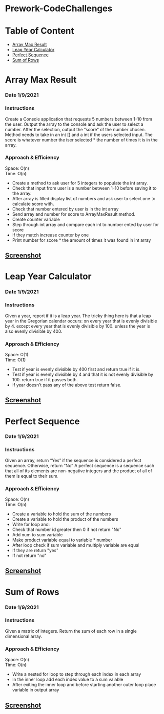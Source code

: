 # Prework-CodeChallenges
# Table of Content

* [Array Max Result](#Array-Max-Result)
* [Leap Year Calculator](#Leap-Year-Calculator)
* [Perfect Sequence](#Perfect-Sequence)
* [Sum of Rows](#Sum-of-Rows)

# Array Max Result
### Date 1/9/2021

### Instructions
Create a Console application that requests 5 numbers between 1-10 from the user. 
Output the array to the console and ask the user to select a number. After the selection, output the “score” of the number chosen.
Method needs to take in an int [] and a int if the users selected input.
The score is whatever number the iser selected * the number of times it is in the array.

### Approach & Efficiency
Space: O(n)  
Time:  O(n)
* Create a method to ask user for 5 integers to populate the int array.
* Check that input from user is a number between 1-10 before saving it to the array.
* After array is filled display list of numbers and ask user to select one to calculate score with.
* Check that number entered by user is in the int array
* Send array and number for score to ArrayMaxResult method.
* Create counter variable
* Step through int array and compare each int to number ented by user for score
* If they match increase counter by one
* Print number for score * the amount of times it was found in int array

[Screenshot](/img/ArrayMaxResultScreenshot.png)
---------------------------------------------------------------------------

# Leap Year Calculator
### Date 1/9/2021

### Instructions
Given a year, report if it is a leap year.
The tricky thing here is that a leap year in the Gregorian calendar occurs:
on every year that is evenly divisible by 4.
except every year that is evenly divisible by 100.
unless the year is also evenly divisible by 400.

### Approach & Efficiency
Space: O(1)  
Time:  O(1)
* Test if year is evenly divisible by 400 first and return true if it is.
* Test if year is evenly divisible by 4 and that it is not evenly divisible by 100. return true if it passes both.
* If year doesn't pass any of the above test return false.

[Screenshot](/img/LeapYearCalcScreenshot.png)
--------------------------------------------------------------------

# Perfect Sequence
### Date 1/9/2021

### Instructions
Given an array, return “Yes” if the sequence is considered a perfect sequence. Otherwise, return “No”
A perfect sequence is a sequence such that all of its elements are non-negative integers and the product of all of them is equal to their sum.

### Approach & Efficiency
Space: O(n)  
Time:  O(n)
* Create a variable to hold the sum of the numbers
* Create a variable to hold the product of the numbers
* Write for loop and:
*    Check that number id greater then 0 if not return "No"
*    Add num to sum variable
*    Make product variable equal to variable * number
* After loop check if sum variable and multiply variable are equal 
* If they are return "yes"
* If not return "no"

[Screenshot](/img/PerfectSequenceScreenshot.png)
--------------------------------------------------------------------

# Sum of Rows
### Date 1/9/2021

### Instructions
Given a matrix of integers. Return the sum of each row in a single dimensional array.

### Approach & Efficiency
Space: O(n)  
Time:  O(n)  

* Write a nested for loop to step through each index in each array
* In the inner loop add each index value to a sum vaiable
* After exiting the inner loop and before starting another outer loop place variable in output array

[Screenshot](/img/SumOfRowsScreenshot.png)
--------------------------------------------------------------------